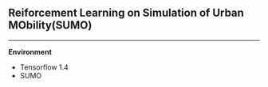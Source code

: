 ## Reiforcement Learning on Simulation of Urban MObility(SUMO)
***
**Environment**
- Tensorflow 1.4
- SUMO